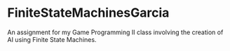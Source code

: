 # FiniteStateMachinesGarcia
An assignment for my Game Programming II class involving the creation of AI using Finite State Machines.
